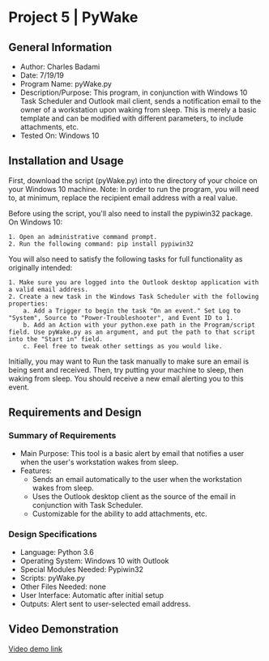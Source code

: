 # Project 5 | PyWake

## General Information
* Author: Charles Badami
* Date: 7/19/19
* Program Name: pyWake.py
* Description/Purpose: This program, in conjunction with Windows 10 Task Scheduler and Outlook mail client, sends a notification email to the owner of a workstation upon waking from sleep. This is merely a basic template and can be modified with different parameters, to include attachments, etc.
* Tested On: Windows 10 

## Installation and Usage
First, download the script (pyWake.py) into the directory of your choice on your Windows 10 machine. Note: In order to run the program, you will need to, at minimum, replace the recipient email address with a real value.

Before using the script, you'll also need to install the pypiwin32 package. On Windows 10:
```
1. Open an administrative command prompt.
2. Run the following command: pip install pypiwin32
```

You will also need to satisfy the following tasks for full functionality as originally intended:
```
1. Make sure you are logged into the Outlook desktop application with a valid email address.
2. Create a new task in the Windows Task Scheduler with the following properties:
	a. Add a Trigger to begin the task "On an event." Set Log to "System", Source to "Power-Troubleshooter", and Event ID to 1.
	b. Add an Action with your python.exe path in the Program/script field. Use pyWake.py as an argument, and put the path to that script into the "Start in" field.
	c. Feel free to tweak other settings as you would like.
```

Initially, you may want to Run the task manually to make sure an email is being sent and received. Then, try putting your machine to sleep, then waking from sleep. You should receive a new email alerting you to this event.

## Requirements and Design
### Summary of Requirements
* Main Purpose: This tool is a basic alert by email that notifies a user when the user's workstation wakes from sleep.
* Features:
    * Sends an email automatically to the user when the workstation wakes from sleep.
	* Uses the Outlook desktop client as the source of the email in conjunction with Task Scheduler.
	* Customizable for the ability to add attachments, etc.
	
### Design Specifications
* Language: Python 3.6
* Operating System: Windows 10 with Outlook
* Special Modules Needed: Pypiwin32
* Scripts: pyWake.py
* Other Files Needed: none
* User Interface: Automatic after initial setup
* Outputs: Alert sent to user-selected email address.


## Video Demonstration

[Video demo link](https://youtu.be/N3L1mr0fzps)
